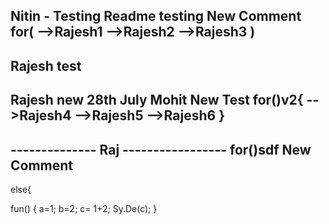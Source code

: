 Nitin - Testing Readme testing
New Comment
for(
    -->Rajesh1
    -->Rajesh2
    -->Rajesh3
)
------------------
Rajesh test
------------------
Rajesh new 28th July
Mohit New Test
for()v2{
    -->Rajesh4
    -->Rajesh5
    -->Rajesh6
}
------------------
-------------- Raj  -----------------
for()sdf
New Comment
------------------
else{

fun() {
a=1;
b=2;
c= 1+2;
Sy.De(c);
}
